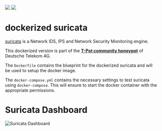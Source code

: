 [![](https://images.microbadger.com/badges/version/dtagdevsec/suricata:1710.svg)](https://microbadger.com/images/dtagdevsec/suricata:1710 "Get your own version badge on microbadger.com") [![](https://images.microbadger.com/badges/image/dtagdevsec/suricata:1710.svg)](https://microbadger.com/images/dtagdevsec/suricata:1710 "Get your own image badge on microbadger.com")

# dockerized suricata

[suricata](http://suricata-ids.org/) is a Network IDS, IPS and Network Security Monitoring engine.

This dockerized version is part of the **[T-Pot community honeypot](http://dtag-dev-sec.github.io/)** of Deutsche Telekom AG.

The `Dockerfile` contains the blueprint for the dockerized suricata and will be used to setup the docker image.  

The `docker-compose.yml` contains the necessary settings to test suricata using `docker-compose`. This will ensure to start the docker container with the appropriate permissions.

# Suricata Dashboard

![Suricata Dashboard](https://raw.githubusercontent.com/dtag-dev-sec/tpotce/master/docker/suricata/doc/dashboard.png)
